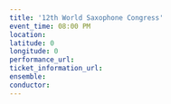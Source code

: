 ```yaml
---
title: '12th World Saxophone Congress'
event_time: 08:00 PM
location:
latitude: 0
longitude: 0
performance_url:
ticket_information_url:
ensemble:
conductor:
---
```

